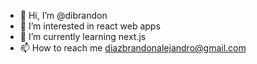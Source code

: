 - 👋 Hi, I’m @dibrandon
- 👀 I’m interested in react web apps
- 🌱 I’m currently learning next.js
- 📫 How to reach me diazbrandonalejandro@gmail.com

<!---
dibrandon/dibrandon is a ✨ special ✨ repository because its `README.md` (this file) appears on your GitHub profile.
You can click the Preview link to take a look at your changes.
--->
